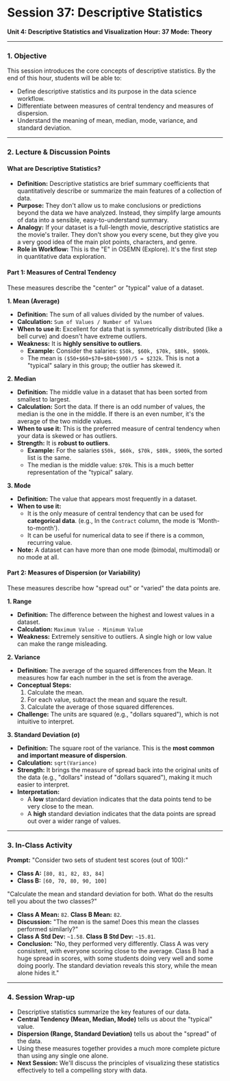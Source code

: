 # Session 37: Descriptive Statistics

**Unit 4: Descriptive Statistics and Visualization**
**Hour: 37**
**Mode: Theory**

---

### 1. Objective

This session introduces the core concepts of descriptive statistics. By the end of this hour, students will be able to:
*   Define descriptive statistics and its purpose in the data science workflow.
*   Differentiate between measures of central tendency and measures of dispersion.
*   Understand the meaning of mean, median, mode, variance, and standard deviation.

---

### 2. Lecture & Discussion Points

#### What are Descriptive Statistics?

*   **Definition:** Descriptive statistics are brief summary coefficients that quantitatively describe or summarize the main features of a collection of data.
*   **Purpose:** They don't allow us to make conclusions or predictions beyond the data we have analyzed. Instead, they simplify large amounts of data into a sensible, easy-to-understand summary.
*   **Analogy:** If your dataset is a full-length movie, descriptive statistics are the movie's trailer. They don't show you every scene, but they give you a very good idea of the main plot points, characters, and genre.
*   **Role in Workflow:** This is the "E" in OSEMN (Explore). It's the first step in quantitative data exploration.

#### Part 1: Measures of Central Tendency

These measures describe the "center" or "typical" value of a dataset.

**1. Mean (Average)**
*   **Definition:** The sum of all values divided by the number of values.
*   **Calculation:** `Sum of Values / Number of Values`
*   **When to use it:** Excellent for data that is symmetrically distributed (like a bell curve) and doesn't have extreme outliers.
*   **Weakness:** It is **highly sensitive to outliers**.
    *   **Example:** Consider the salaries: `$50k, $60k, $70k, $80k, $900k`.
    *   The mean is `($50+$60+$70+$80+$900)/5 = $232k`. This is not a "typical" salary in this group; the outlier has skewed it.

**2. Median**
*   **Definition:** The middle value in a dataset that has been sorted from smallest to largest.
*   **Calculation:** Sort the data. If there is an odd number of values, the median is the one in the middle. If there is an even number, it's the average of the two middle values.
*   **When to use it:** This is the preferred measure of central tendency when your data is skewed or has outliers.
*   **Strength:** It is **robust to outliers**.
    *   **Example:** For the salaries `$50k, $60k, $70k, $80k, $900k`, the sorted list is the same.
    *   The median is the middle value: `$70k`. This is a much better representation of the "typical" salary.

**3. Mode**
*   **Definition:** The value that appears most frequently in a dataset.
*   **When to use it:**
    *   It is the only measure of central tendency that can be used for **categorical data**. (e.g., In the `Contract` column, the mode is 'Month-to-month').
    *   It can be useful for numerical data to see if there is a common, recurring value.
*   **Note:** A dataset can have more than one mode (bimodal, multimodal) or no mode at all.

#### Part 2: Measures of Dispersion (or Variability)

These measures describe how "spread out" or "varied" the data points are.

**1. Range**
*   **Definition:** The difference between the highest and lowest values in a dataset.
*   **Calculation:** `Maximum Value - Minimum Value`
*   **Weakness:** Extremely sensitive to outliers. A single high or low value can make the range misleading.

**2. Variance**
*   **Definition:** The average of the squared differences from the Mean. It measures how far each number in the set is from the average.
*   **Conceptual Steps:**
    1.  Calculate the mean.
    2.  For each value, subtract the mean and square the result.
    3.  Calculate the average of those squared differences.
*   **Challenge:** The units are squared (e.g., "dollars squared"), which is not intuitive to interpret.

**3. Standard Deviation (σ)**
*   **Definition:** The square root of the variance. This is the **most common and important measure of dispersion**.
*   **Calculation:** `sqrt(Variance)`
*   **Strength:** It brings the measure of spread back into the original units of the data (e.g., "dollars" instead of "dollars squared"), making it much easier to interpret.
*   **Interpretation:**
    *   A **low** standard deviation indicates that the data points tend to be very close to the mean.
    *   A **high** standard deviation indicates that the data points are spread out over a wider range of values.

---

### 3. In-Class Activity

**Prompt:** "Consider two sets of student test scores (out of 100):"
*   **Class A:** `[80, 81, 82, 83, 84]`
*   **Class B:** `[60, 70, 80, 90, 100]`

"Calculate the mean and standard deviation for both. What do the results tell you about the two classes?"

*   **Class A Mean:** `82`. **Class B Mean:** `82`.
*   **Discussion:** "The mean is the same! Does this mean the classes performed similarly?"
*   **Class A Std Dev:** `~1.58`. **Class B Std Dev:** `~15.81`.
*   **Conclusion:** "No, they performed very differently. Class A was very consistent, with everyone scoring close to the average. Class B had a huge spread in scores, with some students doing very well and some doing poorly. The standard deviation reveals this story, while the mean alone hides it."

---

### 4. Session Wrap-up

*   Descriptive statistics summarize the key features of our data.
*   **Central Tendency (Mean, Median, Mode)** tells us about the "typical" value.
*   **Dispersion (Range, Standard Deviation)** tells us about the "spread" of the data.
*   Using these measures together provides a much more complete picture than using any single one alone.
*   **Next Session:** We'll discuss the principles of visualizing these statistics effectively to tell a compelling story with data.